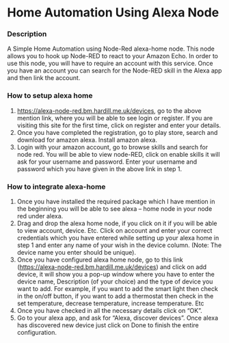 Home Automation Using Alexa Node
=======================

### Description
A Simple Home Automation using Node-Red alexa-home node. This node allows you to hook up Node-RED to react to your Amazon Echo. In order to use this node, you will have to require an account with this service. Once you have an account you can search for the Node-RED skill in the Alexa app and then link the account.

### How to setup alexa home
1) https://alexa-node-red.bm.hardill.me.uk/devices, go to the above mention link, where you will be able to see login or register. If you are visiting this site for the first time, click on register and enter your details.
2) Once you have completed the registration, go to play store, search and download for amazon alexa. Install amazon alexa.
3) Login with your amazon account, go to browse skills and search for node red. You will be able to view node-RED, click on enable skills it will ask for your username and password. Enter your username and password which you have given in the above link in step 1.

### How to integrate alexa-home
1) Once you have installed the required package which I have mention in the beginning you will be able to see alexa – home node in your node red under alexa.
2) Drag and drop the alexa home node, if you click on it if you will be able to view account, device. Etc. Click on account and enter your correct credentials which you have entered while setting up your alexa home in step 1 and enter any name of your wish in the device column. (Note: The device name you enter should be unique).
3) Once you have configured alexa home node, go to this link (https://alexa-node-red.bm.hardill.me.uk/devices) and click on add device, it will show you a pop-up window where you have to enter the device name, Description (of your choice) and the type of device you want to add.
For example, if you want to add the smart light then check in the on/off button, if you want to add a thermostat then check in the set temperature, decrease temperature, increase temperature. Etc
4) Once you have checked in all the necessary details click on “OK”. 
5) Go to your alexa app, and ask for “Alexa, discover devices”. Once alexa has discovered new device just click on Done to finish the entire configuration.


